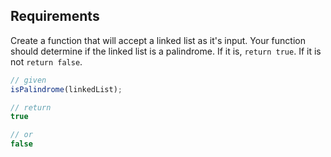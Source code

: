 ## Requirements
Create a function that will accept a linked list as it's input.  Your function should determine if the linked list is a palindrome.  If it is, `return true`. If it is not `return false`.

```javascript
// given
isPalindrome(linkedList);

// return
true

// or
false
```